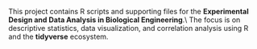 This project contains R scripts and supporting files for the **Experimental Design and Data Analysis in Biological Engineering**.\ The focus is on descriptive statistics, data visualization, and correlation analysis using R and the **tidyverse** ecosystem.
